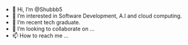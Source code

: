 - 👋 Hi, I’m @Shubbb5
- 👀 I’m interested in Software Development, A.I and cloud computing.
- 🌱 I’m recent tech graduate.
- 💞️ I’m looking to collaborate on ...
- 📫 How to reach me ...

<!---
Shubbb5/Shubbb5 is a ✨ special ✨ repository because its `README.md` (this file) appears on your GitHub profile.
You can click the Preview link to take a look at your changes.
--->
